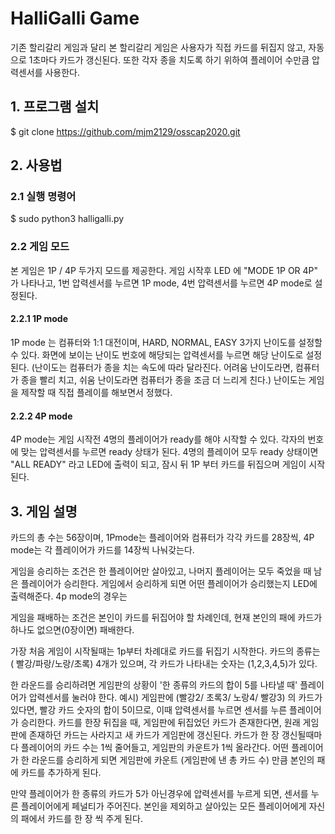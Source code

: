 # HalliGalli Game

 기존 할리갈리 게임과 달리 본 할리갈리 게임은 사용자가 직접 카드를 뒤집지 않고, 자동으로 1초마다 카드가 갱신된다.
또한 각자 종을 치도록 하기 위하여 플레이어 수만큼 압력센서를 사용한다.

## 1. 프로그램 설치

  $ git clone https://github.com/mjm2129/osscap2020.git

## 2. 사용법

### 2.1 실행 명령어

  $ sudo python3 halligalli.py
  
### 2.2 게임 모드
  본 게임은 1P / 4P 두가지 모드를 제공한다. 
  게임 시작후 LED 에 "MODE 1P OR 4P" 가 나타나고, 1번 압력센서를 누르면 1P mode, 4번 압력센서를 누르면 4P mode로 설정된다.
  
  #### 2.2.1 1P mode
  
   1P mode 는 컴퓨터와 1:1 대전이며, HARD, NORMAL, EASY 3가지 난이도를 설정할 수 있다. 
   화면에 보이는 난이도 번호에 해당되는 압력센서를 누르면 해당 난이도로 설정된다.
   (난이도는 컴퓨터가 종을 치는 속도에 따라 달라진다. 어려움 난이도라면, 컴퓨터가 종을 빨리 치고, 쉬움 난이도라면 컴퓨터가 종을 조금 더 느리게 친다.)
   난이도는 게임을 제작할 때 직접 플레이를 해보면서 정했다.
  
  #### 2.2.2 4P mode
 
  4P mode는 게임 시작전 4명의 플레이어가 ready를 해야 시작할 수 있다. 각자의 번호에 맞는 압력센서를 누르면 ready 상태가 된다.
  4명의 플레이어 모두 ready 상태이면 "ALL READY" 라고 LED에 출력이 되고, 잠시 뒤 1P 부터 카드를 뒤집으며 게임이 시작된다. 
  

## 3. 게임 설명

카드의 총 수는 56장이며, 
1Pmode는 플레이어와 컴퓨터가 각각 카드를 28장씩,
4P mode는 각 플레이어가 카드를 14장씩 나눠갖는다.

게임을 승리하는 조건은 
한 플레이어만 살아있고, 나머지 플레이어는 모두 죽었을 때 남은 플레이어가 승리한다.
게임에서 승리하게 되면 어떤 플레이어가 승리했는지 LED에 출력해준다.
4p mode의 경우는 

게임을 패배하는 조건은
본인이 카드를 뒤집어야 할 차례인데, 현재 본인의 패에 카드가 하나도 없으면(0장이면) 패배한다.


가장 처음 게임이 시작될때는 1p부터 차례대로 카드를 뒤집기 시작한다.
카드의 종류는 ( 빨강/파랑/노랑/초록) 4개가 있으며, 각 카드가 나타내는 숫자는 (1,2,3,4,5)가 있다.

한 라운드를 승리하려면 게임판의 상황이 '한 종류의 카드의 합이 5를 나타낼 때' 플레이어가 압력센서를 눌러야 한다.
예시) 게임판에 (빨강2/ 초록3/ 노랑4/ 빨강3) 의 카드가 있다면, 빨강 카드 숫자의 합이 5이므로, 이때 압력센서를 누르면 센서를 누른 플레이어가 승리한다.
카드를 한장 뒤집을 때, 게임판에 뒤집었던 카드가 존재한다면, 원래 게임판에 존재하던 카드는 사라지고 새 카드가 게임판에 갱신된다.
카드가 한 장 갱신될때마다 플레이어의 카드 수는 1씩 줄어들고, 게임판의 카운트가 1씩 올라간다. 
어떤 플레이어가 한 라운드를 승리하게 되면 게임판에 카운트 (게임판에 낸 총 카드 수) 만큼 본인의 패에 카드를 추가하게 된다.

만약 플레이어가 한 종류의 카드가 5가 아닌경우에 압력센서를 누르게 되면, 센서를 누른 플레이어에게 페널티가 주어진다.
본인을 제외하고 살아있는 모든 플레이어에게 자신의 패에서 카드를 한 장 씩 주게 된다.



